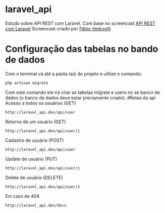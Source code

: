 # laravel_api
Estudo sobre API REST com Laravel. Com base no screencast [API REST com Laravel](https://www.youtube.com/watch?v=u6a1G7LpWFU) 
Screencast criado por [Fábio Vedovelli](https://twitter.com/vedovelli)
# Configuração das tabelas no bando de dados
Com o terminal vá até a pasta raiz do projeto e utilize o comando:
```console
php artisan migrate
``` 
Com este comando ele irá criar as tabelas migrate e users no se banco de dados (o banco de dados deve estar previamente criado).
#Rotas da api
Acesso a todos os usuários (GET)
```console
http://laravel_api.dev/api/user
``` 
Retorno de um usuário (GET)
```console
http://laravel_api.dev/api/user/1
``` 
Cadastro de usuário (POST)
```console
http://laravel_api.dev/api/user
``` 
Update de usuário (PUT)
```console
http://laravel_api.dev/api/user/1
``` 
Delete de usuário (DELETE)
```console
http://laravel_api.dev/api/user/1
``` 
Em caso de 404
```console
http://laravel_api.dev/docs
```